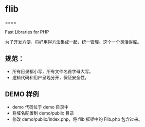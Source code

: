 # flib
====

Fast Libraries for PHP

为了开发方便，将好用得方法集成一起，统一管理。这个一个灵活得库。


## 规范：

 * 所有目录都小写，所有文件名首字母大写。
 * 逻辑代码和用户呈现分开，保证安全性。

## DEMO 样例
 * demo 代码位于 demo 目录中
 * 将域名配置到 demo/public 目录
 * 修改 demo/public/index.php，将 flib 框架中的 Flib.php 包含过来。